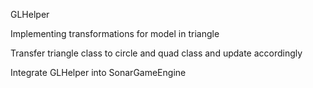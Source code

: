 GLHelper<br />

Implementing transformations for model in triangle<br />

Transfer triangle class to circle and quad class and update accordingly<br />


Integrate GLHelper into SonarGameEngine<br />

